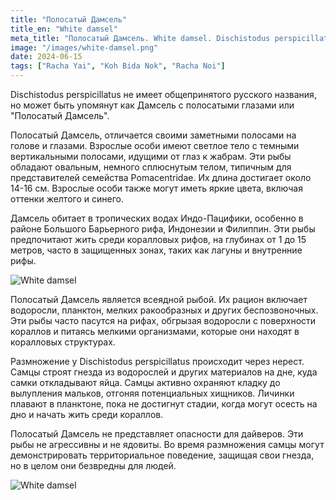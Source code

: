 ```yaml
---
title: "Полосатый Дамсель"
title_en: "White damsel"
meta_title: "Полосатый Дамсель. White damsel. Dischistodus perspicillatus"
image: "/images/white-damsel.png"
date: 2024-06-15
tags: ["Racha Yai", "Koh Bida Nok", "Racha Noi"]
---
```


Dischistodus perspicillatus не имеет общепринятого русского названия, но может быть упомянут как Дамсель с полосатыми глазами или "Полосатый Дамсель".

Полосатый Дамсель, отличается своими заметными полосами на голове и глазами. Взрослые особи имеют светлое тело с темными вертикальными полосами, идущими от глаз к жабрам. Эти рыбы обладают овальным, немного сплюснутым телом, типичным для представителей семейства Pomacentridae. Их длина достигает около 14-16 см. Взрослые особи также могут иметь яркие цвета, включая оттенки желтого и синего.

Дамсель обитает в тропических водах Индо-Пацифики, особенно в районе Большого Барьерного рифа, Индонезии и Филиппин. Эти рыбы предпочитают жить среди коралловых рифов, на глубинах от 1 до 15 метров, часто в защищенных зонах, таких как лагуны и внутренние рифы.

![White damsel](https://github.com/Muratov-Egor/diversnotes/blob/master/assets/images/white-damsel-2.png?raw=true "White damsel")

Полосатый Дамсель является всеядной рыбой. Их рацион включает водоросли, планктон, мелких ракообразных и других беспозвоночных. Эти рыбы часто пасутся на рифах, обгрызая водоросли с поверхности кораллов и питаясь мелкими организмами, которые они находят в коралловых структурах.

Размножение у Dischistodus perspicillatus происходит через нерест. Самцы строят гнезда из водорослей и других материалов на дне, куда самки откладывают яйца. Самцы активно охраняют кладку до вылупления мальков, отгоняя потенциальных хищников. Личинки плавают в планктоне, пока не достигнут стадии, когда могут осесть на дно и начать жить среди кораллов.

Полосатый Дамсель не представляет опасности для дайверов. Эти рыбы не агрессивны и не ядовиты. Во время размножения самцы могут демонстрировать территориальное поведение, защищая свои гнезда, но в целом они безвредны для людей.

![White damsel](https://github.com/Muratov-Egor/diversnotes/blob/master/assets/images/white-damsel-3.png?raw=true "White damsel")
